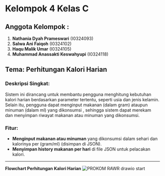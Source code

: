 # Kelompok 4 Kelas C  

## Anggota Kelompok :
1. **Nathania Dyah Prameswari** (I0324093)  
2. **Salwa Ani Faiqoh** (I0324102)  
3. **Haqu Malik Umar** (I0324105)  
4. **Muhammad Anassakti Keswahyupi** (I0324118)  

## Tema: Perhitungan Kalori Harian  

### Deskripsi Singkat:
Sistem ini dirancang untuk membantu pengguna menghitung kebutuhan kalori harian berdasarkan parameter tertentu, seperti usia dan jenis kelamin. Selain itu, pengguna dapat menginput makanan (dalam gram) ataupun minuman (dalam ml) yang dikonsumsi , sehingga sistem dapat merekam dan menyimpan riwayat makanan atau minuman yang dikonsumsi. 

### Fitur:
- **Menginput makanan atau minuman** yang dikonsumsi dalam sehari dan kalorinya per (gram/ml) (disimpan di JSON).  
- **Menyimpan history makanan per hari** di file JSON untuk pelacakan kalori.

---
**Flowchart Perhitungan Kalori Harian**
![PROKOM RAWR drawio](https://github.com/user-attachments/assets/19c93e1a-43a7-4756-a2a1-f37ac98490d0)
start
